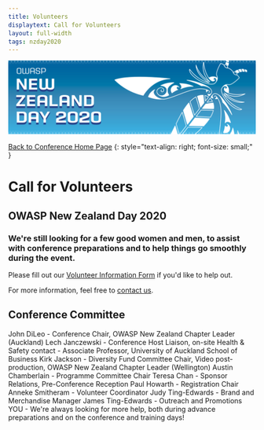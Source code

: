 ```yaml
---
title: Volunteers
displaytext: Call for Volunteers
layout: full-width
tags: nzday2020
---
```


[![Conference Web Banner](../assets/images/Web_Banner-OWASP_NZ_Day_2020.jpg)](/www-event-2020-NewZealandDay)

[Back to Conference Home Page](/www-event-2020-NewZealandDay)
{: style="text-align: right; font-size: small;" }

# Call for Volunteers

## OWASP New Zealand Day 2020

### We're still looking for a few good women and men, to assist with conference preparations and to help things go smoothly during the event.

Please fill out our [Volunteer Information Form](https://forms.gle/gayhbpKSfM7C2RmJ7) if you'd like to help out.

For more information, feel free to [contact us](mailto://new-zealand-day@owasp.org).

## Conference Committee

John DiLeo - Conference Chair, OWASP New Zealand Chapter Leader (Auckland)
Lech Janczewski - Conference Host Liaison, on-site Health & Safety contact - Associate Professor, University of Auckland School of Business
Kirk Jackson - Diversity Fund Committee Chair, Video post-production, OWASP New Zealand Chapter Leader (Wellington)
Austin Chamberlain - Programme Committee Chair
Teresa Chan - Sponsor Relations, Pre-Conference Reception
Paul Howarth - Registration Chair
Anneke Smitheram - Volunteer Coordinator
Judy Ting-Edwards - Brand and Merchandise Manager
James Ting-Edwards - Outreach and Promotions
YOU - We're always looking for more help, both during advance preparations and on the conference and training days!